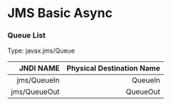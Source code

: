 # JMS Basic Async

### Queue List

Type: javax.jms/Queue

|JNDI NAME   |  Physical Destination Name |
|--:|--:|
|jms/QueueIn   |   QueueIn|
|jms/QueueOut   |QueueOut|
